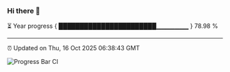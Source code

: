 ### Hi there 👋

⏳ Year progress { ███████████████████████▁▁▁▁▁▁▁ } 78.98 %

---

⏰ Updated on Thu, 16 Oct 2025 06:38:43 GMT

![Progress Bar CI](https://github.com/DhruviPatel157/GitHub-Actions-Demo/workflows/Progress%20Bar%20CI/badge.svg)
